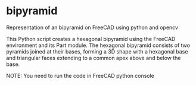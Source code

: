 # bipyramid
Representation of an bipyramid on FreeCAD using python and opencv

This Python script creates a hexagonal bipyramid using the FreeCAD environment and its Part module. The hexagonal bipyramid consists of two pyramids joined at their bases, forming a 3D shape with a hexagonal base and triangular faces extending to a common apex above and below the base.

NOTE: You need to run the code in FreeCAD python console
